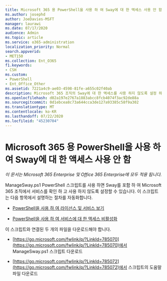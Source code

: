 ```yaml
---
title: Microsoft 365 용 PowerShell을 사용 하 여 Sway에 대 한 액세스 사용 안 함
ms.author: josephd
author: JoeDavies-MSFT
manager: laurawi
ms.date: 07/17/2020
audience: Admin
ms.topic: article
ms.service: o365-administration
localization_priority: Normal
search.appverid:
- MET150
ms.collection: Ent_O365
f1.keywords:
- CSH
ms.custom:
- PowerShell
- Ent_Office_Other
ms.assetid: 7221a4c9-ae03-4598-81fe-a655c02f40ab
description: Microsoft 365 조직의 Sway에 대 한 액세스를 사용 하지 않도록 설정 하는 데 사용할 수 있는 ManageSway.ps1 PowerShell 스크립트를 다운로드 하는 위치에 대해 알아봅니다.
ms.openlocfilehash: d02a197e2767a1883abcc8fcb4074f3ac92de88a
ms.sourcegitcommit: 0d1ebcea8c73a644cca3de127a93385c58f9a302
ms.translationtype: MT
ms.contentlocale: ko-KR
ms.lasthandoff: 07/22/2020
ms.locfileid: "45230704"
---
```

# <a name="disable-access-to-sway-with-powershell-for-microsoft-365"></a>Microsoft 365 용 PowerShell을 사용 하 여 Sway에 대 한 액세스 사용 안 함

*이 문서는 Microsoft 365 Enterprise 및 Office 365 Enterprise에 모두 적용 됩니다.*

ManageSway.ps1 PowerShell 스크립트를 사용 하면 Sway를 포함 하 여 Microsoft 365 조직에서 서비스를 확인 하 고 사용 하지 않도록 설정할 수 있습니다. 이 스크립트는 다음 항목에서 설명하는 절차를 자동화합니다.
  
- [PowerShell을 사용 하 여 라이선스 및 서비스 보기](view-licenses-and-services-with-office-365-powershell.md)
    
- [PowerShell을 사용 하 여 서비스에 대 한 액세스 비활성화](disable-access-to-services-with-office-365-powershell.md)
    
이 스크립트와 연결된 두 개의 파일을 다운로드해야 합니다.
  
- [https://go.microsoft.com/fwlink/p/?LinkId=785070](https://go.microsoft.com/fwlink/p/?LinkId=785070)에서 ManageSway.ps1 스크립트 다운로드
    
- [https://go.microsoft.com/fwlink/p/?LinkId=785072](https://go.microsoft.com/fwlink/p/?LinkId=785072)에서 스크립트의 도움말 파일 다운로드
    

